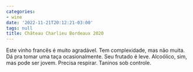 ```yaml
---
categories:
- wine
date: '2022-11-21T20:12:21-03:00'
tags: null
title: Château Charlieu Bordeaux 2020
---
```


Este vinho francês é muito agradável. Tem complexidade, mas não muita. Dá pra tomar uma taça ocasionalmente. Seu frutado é leve. Alcoólico, sim, mas pode ser jovem. Precisa respirar. Taninos sob controle.